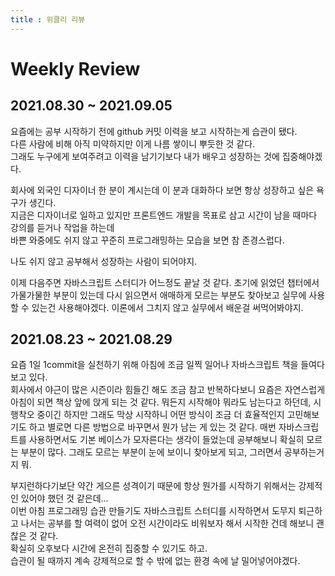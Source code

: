 ```yaml
---
title : 위클리 리뷰
---
```


# Weekly Review


## 2021.08.30  ~ 2021.09.05
요즘에는 공부 시작하기 전에 github 커밋 이력을 보고 시작하는게 습관이 됐다.  
다른 사람에 비해 아직 미약하지만 이게 나름 쌓이니 뿌듯한 것 같다.  
그래도 누구에게 보여주려고 이력을 남기기보다 내가 배우고 성장하는 것에 집중해야겠다.    

회사에 외국인 디자이너 한 분이 계시는데 이 분과 대화하다 보면 항상 성장하고 싶은 욕구가 생긴다.  
지금은 디자이너로 일하고 있지만 프론트엔드 개발을 목표로 삼고 시간이 남을 때마다 강의를 듣거나 작업을 하는데  
바쁜 와중에도 쉬지 않고 꾸준히 프로그래밍하는 모습을 보면 참 존경스럽다.  

나도 쉬지 않고 공부해서 성장하는 사람이 되어야지.  

이제 다음주면 자바스크립트 스터디가 어느정도 끝날 것 같다. 
초기에 읽었던 챕터에서 가물가물한 부분이 있는데 다시 읽으면서 애매하게 모르는 부분도 찾아보고 
실무에 사용할 수 있는건 사용해야겠다. 이론에서 그치지 않고 실무에서 배운걸 써먹어봐야지.


## 2021.08.23  ~ 2021.08.29
요즘 1일 1commit을 실천하기 위해 아침에 조금 일찍 일어나 자바스크립트 책을 들여다 보고 있다.   
회사에서 야근이 많은 시즌이라 힘들긴 해도 조금 참고 반복하다보니 요즘은 자연스럽게 아침이 되면 책상 앞에 앉게 되는 것 같다.
뭐든지 시작해야 뭐라도 남는다고 하던데, 시행착오 중이긴 하지만 그래도 막상 시작하니 어떤 방식이 조금 더 효율적인지 고민해보기도 하고 별로면 다른 방법으로 바꾸면서 뭔가 남는 게 있는 것 같다.
매번 자바스크립트를 사용하면서도 기본 베이스가 모자른다는 생각이 들었는데 공부해보니 확실히 모르는 부분이 많다.
그래도 모르는 부분이 눈에 보이니 찾아보게 되고, 그러면서 공부하는거지 뭐.

부지런하다기보단 약간 게으른 성격이기 때문에 항상 뭔가를 시작하기 위해서는 강제적인 있어야 했던 것 같은데...   
이번 아침 프로그래밍 습관 만들기도 자바스크립트 스터디를 시작하면서
도무지 퇴근하고 나서는 공부를 할 여력이 없어 오전 시간이라도 비워보자 해서 시작한 건데 해보니 괜찮은 것 같다.   
확실히 오후보다 시간에 온전히 집중할 수 있기도 하고.   
습관이 될 때까지 계속 강제적으로 할 수 밖에 없는 환경 속에 날 밀어넣어야겠다.
